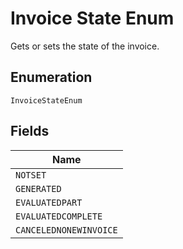 
# Invoice State Enum

Gets or sets the state of the invoice.

## Enumeration

`InvoiceStateEnum`

## Fields

| Name |
|  --- |
| `NOTSET` |
| `GENERATED` |
| `EVALUATEDPART` |
| `EVALUATEDCOMPLETE` |
| `CANCELEDNONEWINVOICE` |

